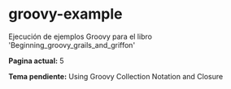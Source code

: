 # groovy-example
Ejecución de ejemplos Groovy para el libro 'Beginning_groovy_grails_and_griffon'

__Pagina actual:__ 5

__Tema pendiente:__ Using Groovy Collection Notation and Closure


